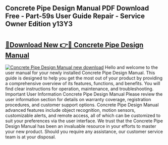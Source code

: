 ## Concrete Pipe Design Manual PDF Download Free - Part-59s User Guide Repair - Service Owner Edition y13Y3

# <h2><a href="http://bc40146.oget.top/?id=Concrete+Pipe+Design+Manual">🔗Download New 👉🔴 Concrete Pipe Design Manual</a></h2>

[![Concrete Pipe Design Manual new download](https://i.imgur.com/5g1atiW.png)](http://bc40146.oget.top/?id=Concrete+Pipe+Design+Manual)
Hello and welcome to the user manual for your newly installed Concrete Pipe Design Manual. This guide is designed to help you get the most out of your product by providing a comprehensive overview of its features, functions, and benefits. You will find clear instructions for operation, maintenance, and troubleshooting. Important User Information Concrete Pipe Design Manual Please review the user information section for details on warranty coverage, registration procedures, and customer support options. Concrete Pipe Design Manual advanced features include object recognition, motion sensors, customizable alerts, and remote access, all of which can be customized to suit your preferences via the user interface. We trust that the Concrete Pipe Design Manual has been an invaluable resource in your efforts to master your new product. Should you require any assistance, our customer service team is at your disposal.
